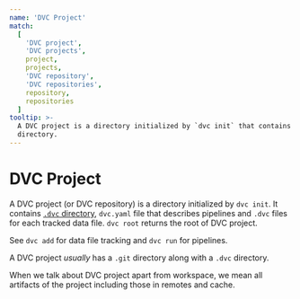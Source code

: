 ```yaml
---
name: 'DVC Project'
match:
  [
    'DVC project',
    'DVC projects',
    project,
    projects,
    'DVC repository',
    'DVC repositories',
    repository,
    repositories
  ]
tooltip: >-
  A DVC project is a directory initialized by `dvc init` that contains a `.dvc`
  directory.
---
```


# DVC Project

A DVC project (or DVC repository) is a directory initialized by `dvc init`. It
contains [`.dvc` directory](/doc/user-guide/project-structure/internal-files),
`dvc.yaml` file that describes <abbr>pipelines</abbr> and `.dvc` files for each
tracked data file. `dvc root` returns the root of DVC project.

See `dvc add` for data file tracking and `dvc run` for pipelines.

A DVC project _usually_ has a `.git` directory along with a `.dvc` directory.

When we talk about DVC project apart from <abbr>workspace</abbr>, we mean all
artifacts of the project including those in <abbr>remotes</abbr> and
<abbr>cache</abbr>.
